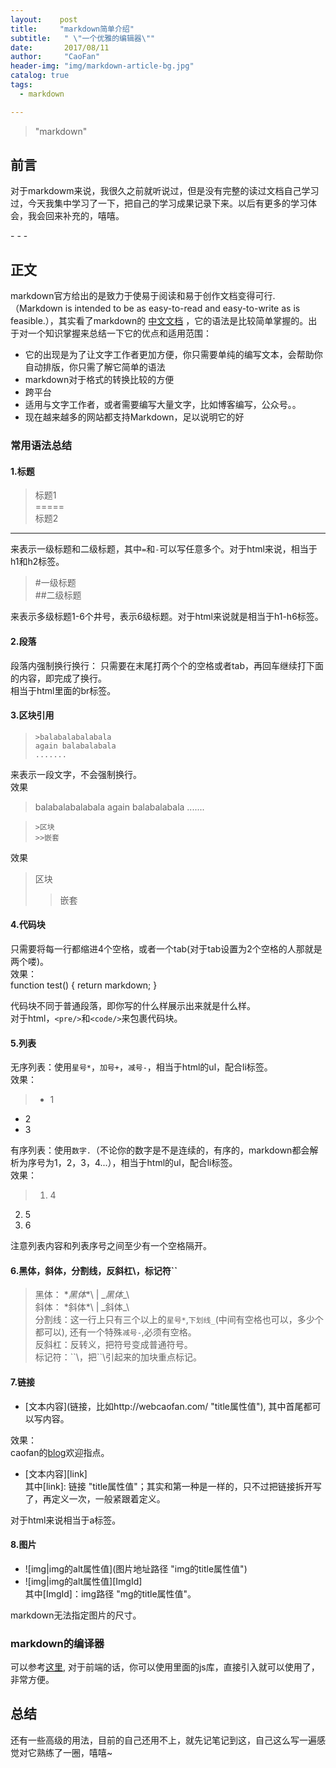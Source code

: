 ```yaml
---
layout:    post
title:     "markdown简单介绍"
subtitle:   " \"一个优雅的编辑器\""
date:       2017/08/11
author:     "CaoFan"
header-img: "img/markdown-article-bg.jpg"
catalog: true
tags:
  - markdown

---
```


>"markdown"



## 前言

对于markdowm来说，我很久之前就听说过，但是没有完整的读过文档自己学习过，今天我集中学习了一下，把自己的学习成果记录下来。以后有更多的学习体会，我会回来补充的，嘻嘻。


<p id="build"></p>
- - -

## 正文

markdown官方给出的是致力于使易于阅读和易于创作文档变得可行.（Markdown is intended to be as easy-to-read and easy-to-write as is feasible.），其实看了markdown的 [中文文档](https://markdown-zh.readthedocs.io/en/latest/) ，它的语法是比较简单掌握的。出于对一个知识掌握来总结一下它的优点和适用范围：  

* 它的出现是为了让文字工作者更加方便，你只需要单纯的编写文本，会帮助你自动排版，你只需了解它简单的语法
* markdown对于格式的转换比较的方便
* 跨平台
* 适用与文字工作者，或者需要编写大量文字，比如博客编写，公众号。。
* 现在越来越多的网站都支持Markdown，足以说明它的好

### 常用语法总结  

#### 1.标题 

> 标题1   
  =====   
  标题2     
  -----    

来表示一级标题和二级标题，其中`=`和`-`可以写任意多个。对于html来说，相当于h1和h2标签。   

> #一级标题  
  ##二级标题  

来表示多级标题1-6个井号，表示6级标题。对于html来说就是相当于h1-h6标签。   

#### 2.段落  

段落内强制换行换行： 只需要在末尾打两个个的空格或者tab，再回车继续打下面的内容，即完成了换行。  
相当于html里面的br标签。  

#### 3.区块引用  

>     >balabalabalabala
>     again balabalabala
>     .......   

来表示一段文字，不会强制换行。  
效果   
>balabalabalabala
again balabalabala
.......  

>     >区块
>     >>嵌套    

效果  
>区块
>>嵌套   

#### 4.代码块  

只需要将每一行都缩进4个空格，或者一个tab(对于tab设置为2个空格的人那就是两个喽)。   
效果：  
    function test() {
      return markdown;
    }

代码块不同于普通段落，即你写的什么样展示出来就是什么样。  
对于html，`<pre/>`和`<code/>`来包裹代码块。   

#### 5.列表  

无序列表：使用`星号*`，`加号+`，`减号-`，相当于html的ul，配合li标签。    
效果：   
>* 1
* 2
* 3   

有序列表：使用`数字.`（不论你的数字是不是连续的，有序的，markdown都会解析为序号为1，2，3，4...），相当于html的ul，配合li标签。  
效果：   
>1. 4
2. 5
3. 6   

注意列表内容和列表序号之间至少有一个空格隔开。  

#### 6.黑体，斜体，分割线，反斜杠\，标记符``

>黑体： \**黑体**\ | \__黑体__\   
斜体： \*斜体*\   | \_斜体_\   
分割线：这一行上只有三个以上的`星号*`,`下划线_`(中间有空格也可以，多少个都可以), 还有一个特殊`减号-`,必须有空格。   
反斜杠：反转义，把符号变成普通符号。    
标记符：\``\，把\``\引起来的加块重点标记。  

#### 7.链接   

* \[文本内容](链接，比如http://webcaofan.com/ "title属性值"),  其中首尾都可以写内容。   

效果：   
caofan的[blog](http://webcaofan.com/ "myTitle")欢迎指点。   

* \[文本内容][link]  
其中[link]: 链接 "title属性值"；其实和第一种是一样的，只不过把链接拆开写了，再定义一次，一般紧跟着定义。  

对于html来说相当于a标签。

#### 8.图片

* !\[img|img的alt属性值]\(图片地址路径 "img的title属性值")   
* !\[img|img的alt属性值][ImgId]   
其中[ImgId]：img路径 "mg的title属性值"。  

markdown无法指定图片的尺寸。   


### markdown的编译器

可以参考[这里](https://github.com/fex-team/dora/blob/master/doc/research.md), 对于前端的话，你可以使用里面的js库，直接引入就可以使用了，非常方便。  

## 总结

还有一些高级的用法，目前的自己还用不上，就先记笔记到这，自己这么写一遍感觉对它熟练了一圈，嘻嘻~





